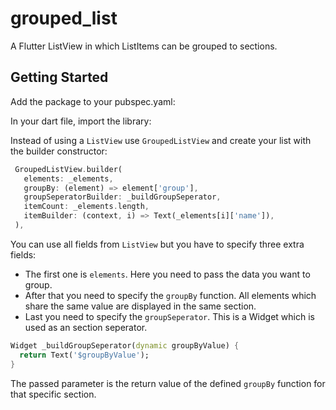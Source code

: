 # grouped_list

A Flutter ListView in which ListItems can be grouped to sections.

## Getting Started

 Add the package to your pubspec.yaml:
 
 In your dart file, import the library: 
 
 Instead of using a `ListView` use `GroupedListView` and create your list with the builder constructor:
 
 ```Dart
  GroupedListView.builder(
    elements: _elements,
    groupBy: (element) => element['group'],
    groupSeperatorBuilder: _buildGroupSeperator,
    itemCount: _elements.length,
    itemBuilder: (context, i) => Text(_elements[i]['name']),
  ),
```

You can use all fields from `ListView` but you have to specify three extra fields: 

* The first one is `elements`. Here you need to pass the data you want to group.
* After that you need to specify the `groupBy` function. All elements which share the same value are displayed in the same section. 
* Last you need to specify the `groupSeperator`. This is a Widget which is used as an section seperator.

```Dart
Widget _buildGroupSeperator(dynamic groupByValue) {
  return Text('$groupByValue');
}
```
The passed parameter is the return value of the defined `groupBy` function for that specific section.
